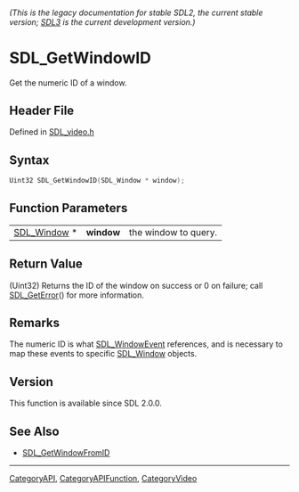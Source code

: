 ###### (This is the legacy documentation for stable SDL2, the current stable version; [SDL3](https://wiki.libsdl.org/SDL3/) is the current development version.)
# SDL_GetWindowID

Get the numeric ID of a window.

## Header File

Defined in [SDL_video.h](https://github.com/libsdl-org/SDL/blob/SDL2/include/SDL_video.h)

## Syntax

```c
Uint32 SDL_GetWindowID(SDL_Window * window);
```

## Function Parameters

|                            |            |                      |
| -------------------------- | ---------- | -------------------- |
| [SDL_Window](SDL_Window) * | **window** | the window to query. |

## Return Value

(Uint32) Returns the ID of the window on success or 0 on failure; call
[SDL_GetError](SDL_GetError)() for more information.

## Remarks

The numeric ID is what [SDL_WindowEvent](SDL_WindowEvent) references, and
is necessary to map these events to specific [SDL_Window](SDL_Window)
objects.

## Version

This function is available since SDL 2.0.0.

## See Also

- [SDL_GetWindowFromID](SDL_GetWindowFromID)

----
[CategoryAPI](CategoryAPI), [CategoryAPIFunction](CategoryAPIFunction), [CategoryVideo](CategoryVideo)

